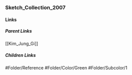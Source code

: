 ### Sketch_Collection_2007
#### Links
##### Parent Links
[[Kim_Jung_Gi]]
##### Children Links
#Folder/Reference
#Folder/Color/Green
#Folder/Subcolor/1
